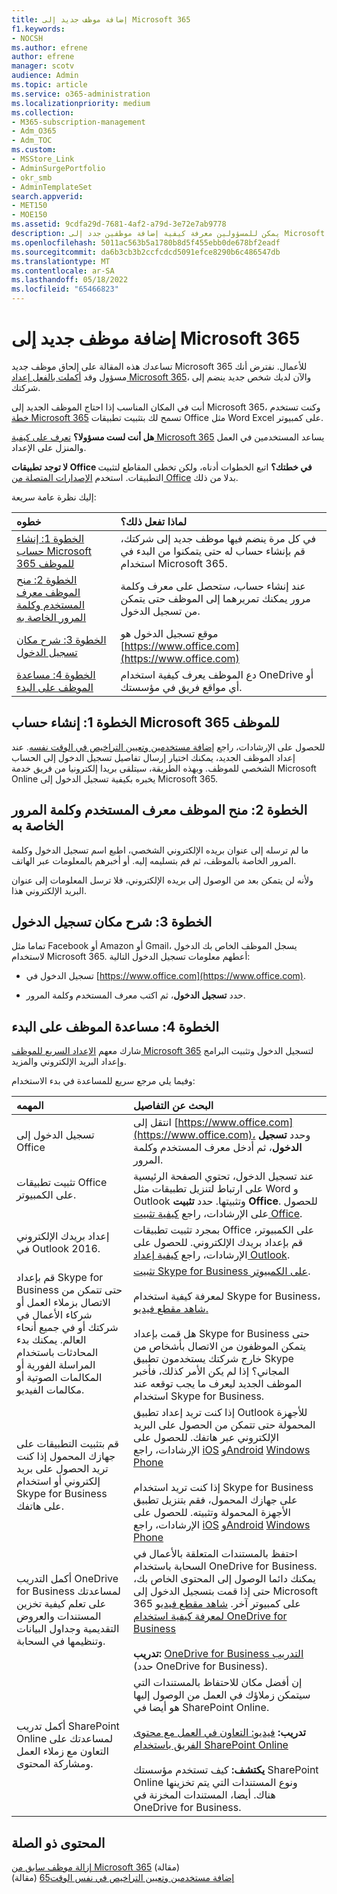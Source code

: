 ```yaml
---
title: إضافة موظف جديد إلى Microsoft 365
f1.keywords:
- NOCSH
ms.author: efrene
author: efrene
manager: scotv
audience: Admin
ms.topic: article
ms.service: o365-administration
ms.localizationpriority: medium
ms.collection:
- M365-subscription-management
- Adm_O365
- Adm_TOC
ms.custom:
- MSStore_Link
- AdminSurgePortfolio
- okr_smb
- AdminTemplateSet
search.appverid:
- MET150
- MOE150
ms.assetid: 9cdfa29d-7681-4af2-a79d-3e72e7ab9778
description: يمكن للمسؤولين معرفة كيفية إضافة موظفين جدد إلى Microsoft 365 للأعمال ومنحهم حق الوصول إلى تطبيقات البريد الإلكتروني Skype Office.
ms.openlocfilehash: 5011ac563b5a1780b8d5f455ebb0de678bf2eadf
ms.sourcegitcommit: da6b3cb3b2ccfcdcd5091efce8290b6c486547db
ms.translationtype: MT
ms.contentlocale: ar-SA
ms.lasthandoff: 05/18/2022
ms.locfileid: "65466823"
---
```

# <a name="add-a-new-employee-to-microsoft-365"></a>إضافة موظف جديد إلى Microsoft 365

تساعدك هذه المقالة على إلحاق موظف جديد Microsoft 365 للأعمال. نفترض أنك مسؤول وقد [أكملت بالفعل إعداد Microsoft 365](../setup/setup.md)، والآن لديك شخص جديد ينضم إلى شركتك.
  
أنت في المكان المناسب إذا احتاج الموظف الجديد إلى Microsoft 365، وكنت تستخدم [خطة Microsoft 365](https://products.office.com/business/compare-office-365-for-business-plans) تسمح لك بتثبيت تطبيقات Office مثل Word Excel على كمبيوتر. 
  
 **هل أنت لست مسؤولا؟** [تعرف على كيفية Microsoft 365](https://support.microsoft.com/office/396b8d9e-e118-42d0-8a0d-87d1f2f055fb) يساعد المستخدمين في العمل والمنزل على الإعداد. 
  
 **لا توجد تطبيقات Office في خطتك؟** اتبع الخطوات أدناه، ولكن تخطى المقاطع لتثبيت التطبيقات. استخدم [الإصدارات المتصلة من Office](https://support.microsoft.com/office/91a4ec74-67fe-4a84-a268-f6bdf3da1804) بدلا من ذلك. 
  
إليك نظرة عامة سريعة: 
  
|**خطوه**|**لماذا تفعل ذلك؟**|
|:-----|:-----|
|[الخطوة 1: إنشاء حساب Microsoft 365 للموظف](#step-1-create-a-microsoft-365-account-for-the-employee) <br/> |في كل مرة ينضم فيها موظف جديد إلى شركتك، قم بإنشاء حساب له حتى يتمكنوا من البدء في استخدام Microsoft 365.  <br/> |
|[الخطوة 2: منح الموظف معرف المستخدم وكلمة المرور الخاصة به](#step-2-give-the-employee-their-user-id-and-password) <br/> |عند إنشاء حساب، ستحصل على معرف وكلمة مرور يمكنك تمريرهما إلى الموظف حتى يتمكن من تسجيل الدخول.  <br/> |
|[الخطوة 3: شرح مكان تسجيل الدخول](#step-3-explain-where-to-sign-in) <br/> |موقع تسجيل الدخول هو [https://www.office.com](https://www.office.com) <br/> |
|[الخطوة 4: مساعدة الموظف على البدء](#step-4-help-your-employee-get-started) <br/> |دع الموظف يعرف كيفية استخدام OneDrive أو أي مواقع فريق في مؤسستك.  <br/> |
   
## <a name="step-1-create-a-microsoft-365-account-for-the-employee"></a>الخطوة 1: إنشاء حساب Microsoft 365 للموظف


للحصول على الإرشادات، راجع [إضافة مستخدمين وتعيين التراخيص في الوقت نفسه](add-users.md). عند إعداد الموظف الجديد، يمكنك اختيار إرسال تفاصيل تسجيل الدخول إلى الحساب الشخصي للموظف. وبهذه الطريقة، سيتلقى بريدا إلكترونيا من فريق خدمة Microsoft Online يخبره بكيفية تسجيل الدخول إلى Microsoft 365.
  
## <a name="step-2-give-the-employee-their-user-id-and-password"></a>الخطوة 2: منح الموظف معرف المستخدم وكلمة المرور الخاصة به


ما لم ترسله إلى عنوان بريده الإلكتروني الشخصي، اطبع اسم تسجيل الدخول وكلمة المرور الخاصة بالموظف، ثم قم بتسليمه إليه. أو أخبرهم بالمعلومات عبر الهاتف.
  
ولأنه لن يتمكن بعد من الوصول إلى بريده الإلكتروني، فلا ترسل المعلومات إلى عنوان البريد الإلكتروني هذا.
  
## <a name="step-3-explain-where-to-sign-in"></a>الخطوة 3: شرح مكان تسجيل الدخول 


تماما مثل Facebook أو Amazon أو Gmail، يسجل الموظف الخاص بك الدخول لاستخدام Microsoft 365. أعطهم معلومات تسجيل الدخول التالية:
  
- تسجيل الدخول في [https://www.office.com](https://www.office.com).
    
- حدد **تسجيل الدخول**، ثم اكتب معرف المستخدم وكلمة المرور.
    
## <a name="step-4-help-your-employee-get-started"></a>الخطوة 4: مساعدة الموظف على البدء


شارك معهم [الإعداد السريع للموظف Microsoft 365](../setup/employee-quick-setup.md) لتسجيل الدخول وتثبيت البرامج وإعداد البريد الإلكتروني والمزيد. 
  
وفيما يلي مرجع سريع للمساعدة في بدء الاستخدام:
  
|**المهمه**|**البحث عن التفاصيل**|
|:-----|:-----|
|تسجيل الدخول إلى Office  <br/> |انتقل إلى [https://www.office.com](https://www.office.com)، وحدد **تسجيل الدخول**، ثم أدخل معرف المستخدم وكلمة المرور.  <br/> |
|تثبيت تطبيقات Office على الكمبيوتر.  <br/><br/> |عند تسجيل الدخول، تحتوي الصفحة الرئيسية على ارتباط لتنزيل تطبيقات مثل Word و Outlook وتثبيتها.  حدد **تثبيت Office**.         للحصول على الإرشادات، راجع [كيفية تثبيت Office](https://support.microsoft.com/office/4414eaaf-0478-48be-9c42-23adc4716658).  <br/> |
|إعداد بريدك الإلكتروني في Outlook 2016.  <br/> |بمجرد تثبيت تطبيقات Office على الكمبيوتر، قم بإعداد بريدك الإلكتروني. للحصول على الإرشادات، راجع [كيفية إعداد Outlook](https://support.microsoft.com/office/6e27792a-9267-4aa4-8bb6-c84ef146101b).  <br/> |
|قم بإعداد Skype for Business حتى تتمكن من الاتصال بزملاء العمل أو شركاء الأعمال في شركتك أو في جميع أنحاء العالم. يمكنك بدء المحادثات باستخدام المراسلة الفورية أو المكالمات الصوتية أو مكالمات الفيديو.  <br/> |[تثبيت Skype for Business على الكمبيوتر](https://support.microsoft.com/office/8a0d4da8-9d58-44f9-9759-5c8f340cb3fb).  <br/> <br/>لمعرفة كيفية استخدام Skype for Business، [شاهد مقطع فيديو.](https://support.microsoft.com/office/3a21eca4-434d-41f1-ab06-3d4a268573b7) <br/> <br/>هل قمت بإعداد Skype for Business حتى يتمكن الموظفون من الاتصال بأشخاص من خارج شركتك يستخدمون تطبيق Skype المجاني؟ إذا لم يكن الأمر كذلك، فأخبر الموظف الجديد ليعرف ما يجب توقعه عند استخدام Skype for Business.  <br/> |
|قم بتثبيت التطبيقات على جهازك المحمول إذا كنت تريد الحصول على بريد إلكتروني أو استخدام Skype for Business على هاتفك.  <br/> |إذا كنت تريد إعداد تطبيق Outlook للأجهزة المحمولة حتى تتمكن من الحصول على البريد الإلكتروني عبر هاتفك. للحصول على الإرشادات، راجع [iOS](https://support.microsoft.com/office/b2de2161-cc1d-49ef-9ef9-81acd1c8e234) [وAndroid](https://support.microsoft.com/office/886db551-8dfa-4fd5-b835-f8e532091872) [Windows Phone](https://support.microsoft.com/office/181a112a-be92-49ca-ade5-399264b3d417) <br/> <br/>إذا كنت تريد استخدام Skype for Business على جهازك المحمول، فقم بتنزيل تطبيق الأجهزة المحمولة وتثبيته. للحصول على الإرشادات، راجع [iOS](https://support.microsoft.com/office/3239c8a3-cf55-4ff0-a967-5de51911c049#OS_Type=iOS) [وAndroid](https://support.microsoft.com/office/4d1b7dfa-5b0b-4868-bae5-25947fb99e6e#OS_Type=Android) [Windows Phone](https://support.microsoft.com/office/4d1b7dfa-5b0b-4868-bae5-25947fb99e6e#OS_Type=Windows_Phone) <br/> |
|أكمل التدريب OneDrive for Business لمساعدتك على تعلم كيفية تخزين المستندات والعروض التقديمية وجداول البيانات وتنظيمها في السحابة.  <br/> |احتفظ بالمستندات المتعلقة بالأعمال في السحابة باستخدام OneDrive for Business. يمكنك دائما الوصول إلى المحتوى الخاص بك، حتى إذا قمت بتسجيل الدخول إلى Microsoft 365 على كمبيوتر آخر. [شاهد مقطع فيديو لمعرفة كيفية استخدام OneDrive for Business](https://support.microsoft.com/office/b30da4eb-ddd2-44b6-943b-e6fbfc6b8dde) <br/><br/> **تدريب:** [OneDrive for Business التدريب](https://support.microsoft.com/office/1f608184-b7e6-43ca-8753-2ff679203132) (حدد OneDrive for Business).  <br/> |
|أكمل تدريب SharePoint Online لمساعدتك على التعاون مع زملاء العمل ومشاركة المحتوى.  <br/> |إن أفضل مكان للاحتفاظ بالمستندات التي سيتمكن زملاؤك في العمل من الوصول إليها هو أيضا في SharePoint Online.  <br/> <br/>**تدريب:** [فيديو: التعاون في العمل مع محتوى الفريق باستخدام SharePoint Online](https://support.microsoft.com/office/c17b6824-cc22-478f-8757-497cc6b57121) <br/><br/> **يكتشف:** كيف تستخدم مؤسستك SharePoint Online ونوع المستندات التي يتم تخزينها هناك. أيضا، المستندات المخزنة في OneDrive for Business.  <br/> |

## <a name="related-content"></a>المحتوى ذو الصلة

[إزالة موظف سابق من Microsoft 365](remove-former-employee.md) (مقالة)\
[إضافة مستخدمين وتعيين التراخيص في نفس الوقت65](add-users.md) (مقالة)